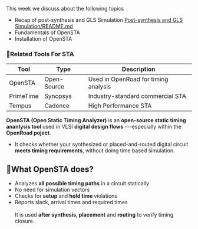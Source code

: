 This week we discuss about the following topics

- Recap of post-synthesis and GLS         Simulation <a href> Post-synthesis and GLS Simulation/README.md</a>
- Fundamentals of OpenSTA
- Installation of OpenSTA 






### 🧩Related Tools For STA
| Tool | Type | Description |
|------|------|-------------|
| OpenSTA | Open-Source | Used in OpenRoad for timing analysis |  
| PrimeTime | Synopsys | Industry-standard commercial STA |
| Tempus | Cadence | High Performance STA |


**OpenSTA (Open Static Timing Analyzer)**  is an **open-source static timing ananlysis tool** used in VLSI **digital design flows** ---especially within the **OpenRoad poject**.
- It checks whether your synthesized or placed-and-routed digital circuit **meets timing requirements**, without doing time based simulation.

## 🧩What OpenSTA does?
- Analyzes **all possible timing paths** in a circuit statically
- No need for simulation vectors
- Checks for **setup** and **hold time** violations
- Reports slack, arrival times and required times<br><br>
It is used **after synthesis, placement** and **routing** to verify timing closure.


